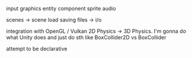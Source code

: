 input
graphics
entity
component
sprite
audio

scenes -> scene load 
saving files -> i/o

integration with OpenGL / Vulkan
2D Physics -> 3D Physics. I'm gonna do what Unity does and just do sth like BoxCollider2D vs BoxCollider

attempt to be declarative